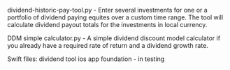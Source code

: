 dividend-historic-pay-tool.py - Enter several investments for one or a portfolio of dividend paying equites over a custom time range.
The tool will calculate dividend payout totals for the investments in local currency.

DDM simple calculator.py - A simple dividend discount model calculator if you already have a required rate of return and a dividend growth rate.

Swift files: dividend tool ios app foundation - in testing
